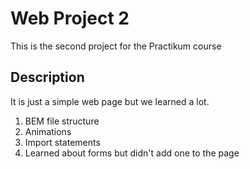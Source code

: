 # Web Project 2

This is the second project for the Practikum course

## Description

It is just a simple web page but we learned a lot.

1. BEM file structure
2. Animations
3. Import statements
4. Learned about forms but didn't add one to the page

